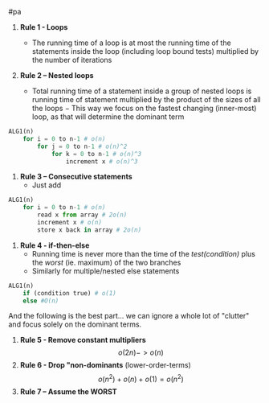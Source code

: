 #pa

1. **Rule 1 - Loops** 
	- The running time of a loop is at most the running time of the statements inside the loop (including loop bound tests) multiplied by the number of iterations

2. **Rule 2 – Nested loops**
	- Total running time of a statement inside a group of nested loops is running time of statement multiplied by the product of the sizes of all the loops − This way we focus on the fastest changing (inner-most) loop, as that will determine the dominant term
	
```python
ALG1(n)
	for i = 0 to n-1 # o(n)
		for j = 0 to n-1 # o(n)^2
			for k = 0 to n-1 # o(n)^3
				increment x # o(n)^3
```

1. **Rule 3 – Consecutive statements** 
	- Just add

```python
ALG1(n)
	for i = 0 to n-1 # o(n)
		read x from array # 2o(n)
		increment x # o(n)
		store x back in array # 2o(n)
```

1. **Rule 4 - if-then-else**
	- Running time is never more than the time of the *test(condition)* plus the *worst* (ie. maximum) of the two branches
	- Similarly for multiple/nested else statements

```python
ALG1(n)
	if (condition true) # o(1) 
	else #O(n)
```

And the following is the best part… we can ignore a whole lot of "clutter" and focus solely on the dominant terms.

1. **Rule 5 - Remove constant multipliers**
	$$ o(2n) -> o(n) $$
2. **Rule 6 - Drop "non-dominants** (lower-order-terms)
	$$ o(n^2) + o(n) + o(1) = o(n^2) $$
3. **Rule 7 – Assume the WORST**